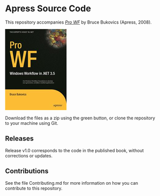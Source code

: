 # Apress Source Code

This repository accompanies [*Pro WF*](http://www.apress.com/9781430209751) by Bruce Bukovics (Apress, 2008).

![Cover image](9781430209751.jpg)

Download the files as a zip using the green button, or clone the repository to your machine using Git.

## Releases

Release v1.0 corresponds to the code in the published book, without corrections or updates.

## Contributions

See the file Contributing.md for more information on how you can contribute to this repository.

